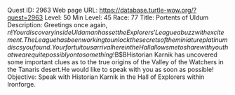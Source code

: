 Quest ID: 2963
Web page URL: https://database.turtle-wow.org/?quest=2963
Level: 50
Min Level: 45
Race: 77
Title: Portents of Uldum
Description: Greetings once again, $n!Your discovery inside Uldaman has set the Explorers' League abuzz with excitement.The League has been working to unlock the secrets of the miniature platinum discs you found.Your fortuitous arrival here in the Hall allows me to share with you that we are quite possibly on to something!$B$BHistorian Karnik has uncovered some important clues as to the true origins of the Valley of the Watchers in the Tanaris desert.He would like to speak with you as soon as possible!
Objective: Speak with Historian Karnik in the Hall of Explorers within Ironforge.
